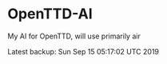 # OpenTTD-AI
My AI for OpenTTD, will use primarily air

Latest backup: Sun Sep 15 05:17:02 UTC 2019
